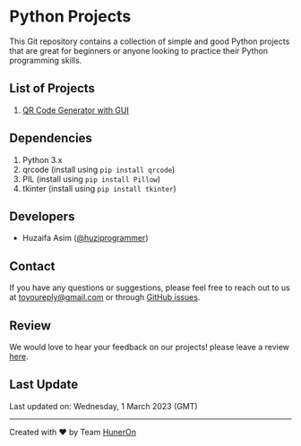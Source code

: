 # Python Projects
This Git repository contains a collection of simple and good Python projects that are great for beginners or anyone looking to practice their Python programming skills.

## List of Projects
1.  [QR Code Generator with GUI](https://github.com/huneron/pythonProjects/tree/qr_code_with_GUI)

## Dependencies
1.  Python 3.x
2. qrcode (install using `pip install qrcode`)
3. PIL (install using `pip install Pillow`)
4. tkinter (install using `pip install tkinter`)

## Developers
- Huzaifa Asim ([@huziprogrammer](https://github.com/huziprogrammer))

## Contact
If you have any questions or suggestions, please feel free to reach out to us at toyoureply@gmail.com or through [GitHub issues](https://github.com/huneron/pythonProjects/issues).

## Review
We would love to hear your feedback on our projects! please leave a review [here](https://huneron.site/contact).

## Last Update
Last updated on: Wednesday, 1 March 2023 (GMT)

---

Created with :heart: by Team [HunerOn](https://huneron.site/)
